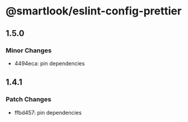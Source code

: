 # @smartlook/eslint-config-prettier

## 1.5.0

### Minor Changes

- 4494eca: pin dependencies

## 1.4.1

### Patch Changes

- ffbd457: pin dependencies
